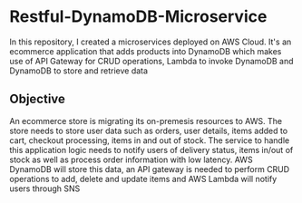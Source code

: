 # Restful-DynamoDB-Microservice
In this repository, I created a microservices deployed on AWS Cloud. It's an ecommerce application that adds products into DynamoDB which makes use of API Gateway for CRUD operations, Lambda to invoke DynamoDB and DynamoDB to store and retrieve data 

## Objective
An ecommerce store is migrating its on-premesis resources to AWS. The store needs to store user data such as orders, user details, items added to cart, checkout processing, items in and out of stock. The service to handle this application logic needs to notify users of delivery status, items in/out of stock as well as process order information with low latency. AWS DynamoDB will store this data, an API gateway is needed to perform CRUD operations to add, delete and update items and AWS Lambda will notify users through SNS 
